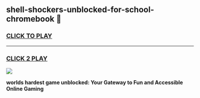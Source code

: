 
## shell-shockers-unblocked-for-school-chromebook 👋
<h3>
<a href="https://premium.freeplayer.one?title=shell-shockers-unblocked-for-school-chromebook&ref=14F">CLICK TO PLAY</a></h3>
<hr>

<h3>
<a href="https://premium.freeplayer.one?title=shell-shockers-unblocked-for-school-chromebook&ref=14F">CLICK 2 PLAY</a>
  
</h3>

<a href="https://premium.freeplayer.one?title=shell-shockers-unblocked-for-school-chromebook&ref=12F/"><img src="https://clearcache.store/games.png"></a>


**worlds hardest game unblocked: Your Gateway to Fun and Accessible Online Gaming**
